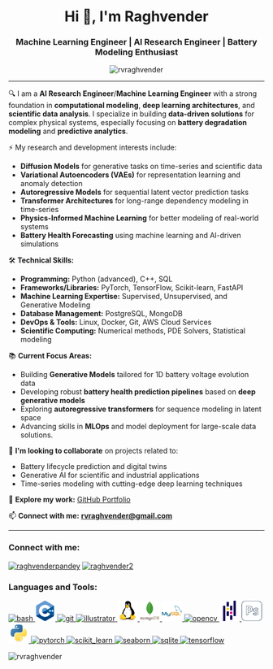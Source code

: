 <h1 align="center">Hi 👋, I'm Raghvender</h1>
<h3 align="center">Machine Learning Engineer | AI Research Engineer | Battery Modeling Enthusiast</h3>

<p align="center">
  <img src="https://komarev.com/ghpvc/?username=rvraghvender&label=Profile%20views&color=0e75b6&style=flat" alt="rvraghvender" />
</p>

---

🔍 I am a **AI Research Engineer**/**Machine Learning Engineer** with a strong foundation in **computational modeling**, **deep learning architectures**, and **scientific data analysis**. I specialize in building **data-driven solutions** for complex physical systems, especially focusing on **battery degradation modeling** and **predictive analytics**.

⚡ My research and development interests include:
- **Diffusion Models** for generative tasks on time-series and scientific data
- **Variational Autoencoders (VAEs)** for representation learning and anomaly detection
- **Autoregressive Models** for sequential latent vector prediction tasks
- **Transformer Architectures** for long-range dependency modeling in time-series
- **Physics-Informed Machine Learning** for better modeling of real-world systems
- **Battery Health Forecasting** using machine learning and AI-driven simulations

🛠️ **Technical Skills:**
- **Programming:** Python (advanced), C++, SQL
- **Frameworks/Libraries:** PyTorch, TensorFlow, Scikit-learn, FastAPI
- **Machine Learning Expertise:** Supervised, Unsupervised, and Generative Modeling
- **Database Management:** PostgreSQL, MongoDB
- **DevOps & Tools:** Linux, Docker, Git, AWS Cloud Services
- **Scientific Computing:** Numerical methods, PDE Solvers, Statistical modeling

📚 **Current Focus Areas:**
- Building **Generative Models** tailored for 1D battery voltage evolution data
- Developing robust **battery health prediction pipelines** based on **deep generative models**
- Exploring **autoregressive transformers** for sequence modeling in latent space 
- Advancing skills in **MLOps** and model deployment for large-scale data solutions.

🤝 **I'm looking to collaborate** on projects related to:
- Battery lifecycle prediction and digital twins
- Generative AI for scientific and industrial applications
- Time-series modeling with cutting-edge deep learning techniques

📂 **Explore my work:** [GitHub Portfolio](https://github.com/rvraghvender)

📫 **Connect with me:** **rvraghvender@gmail.com**

---

<h3 align="left">Connect with me:</h3>
<p align="left">
<a href="https://linkedin.com/in/raghvenderpandey" target="blank"><img align="center" src="https://raw.githubusercontent.com/rahuldkjain/github-profile-readme-generator/master/src/images/icons/Social/linked-in-alt.svg" alt="raghvenderpandey" height="30" width="40" /></a>
<a href="https://fb.com/raghvender2" target="blank"><img align="center" src="https://raw.githubusercontent.com/rahuldkjain/github-profile-readme-generator/master/src/images/icons/Social/facebook.svg" alt="raghvender2" height="30" width="40" /></a>
</p>

<h3 align="left">Languages and Tools:</h3>
<p align="left"> <a href="https://www.gnu.org/software/bash/" target="_blank" rel="noreferrer"> <img src="https://www.vectorlogo.zone/logos/gnu_bash/gnu_bash-icon.svg" alt="bash" width="40" height="40"/> </a> <a href="https://www.w3schools.com/cpp/" target="_blank" rel="noreferrer"> <img src="https://raw.githubusercontent.com/devicons/devicon/master/icons/cplusplus/cplusplus-original.svg" alt="cplusplus" width="40" height="40"/> </a> <a href="https://git-scm.com/" target="_blank" rel="noreferrer"> <img src="https://www.vectorlogo.zone/logos/git-scm/git-scm-icon.svg" alt="git" width="40" height="40"/> </a> <a href="https://www.adobe.com/in/products/illustrator.html" target="_blank" rel="noreferrer"> <img src="https://www.vectorlogo.zone/logos/adobe_illustrator/adobe_illustrator-icon.svg" alt="illustrator" width="40" height="40"/> </a> <a href="https://www.linux.org/" target="_blank" rel="noreferrer"> <img src="https://raw.githubusercontent.com/devicons/devicon/master/icons/linux/linux-original.svg" alt="linux" width="40" height="40"/> </a> <a href="https://www.mongodb.com/" target="_blank" rel="noreferrer"> <img src="https://raw.githubusercontent.com/devicons/devicon/master/icons/mongodb/mongodb-original-wordmark.svg" alt="mongodb" width="40" height="40"/> </a> <a href="https://www.mysql.com/" target="_blank" rel="noreferrer"> <img src="https://raw.githubusercontent.com/devicons/devicon/master/icons/mysql/mysql-original-wordmark.svg" alt="mysql" width="40" height="40"/> </a> <a href="https://opencv.org/" target="_blank" rel="noreferrer"> <img src="https://www.vectorlogo.zone/logos/opencv/opencv-icon.svg" alt="opencv" width="40" height="40"/> </a> <a href="https://pandas.pydata.org/" target="_blank" rel="noreferrer"> <img src="https://raw.githubusercontent.com/devicons/devicon/2ae2a900d2f041da66e950e4d48052658d850630/icons/pandas/pandas-original.svg" alt="pandas" width="40" height="40"/> </a> <a href="https://www.photoshop.com/en" target="_blank" rel="noreferrer"> <img src="https://raw.githubusercontent.com/devicons/devicon/master/icons/photoshop/photoshop-line.svg" alt="photoshop" width="40" height="40"/> </a> <a href="https://www.python.org" target="_blank" rel="noreferrer"> <img src="https://raw.githubusercontent.com/devicons/devicon/master/icons/python/python-original.svg" alt="python" width="40" height="40"/> </a> <a href="https://pytorch.org/" target="_blank" rel="noreferrer"> <img src="https://www.vectorlogo.zone/logos/pytorch/pytorch-icon.svg" alt="pytorch" width="40" height="40"/> </a> <a href="https://scikit-learn.org/" target="_blank" rel="noreferrer"> <img src="https://upload.wikimedia.org/wikipedia/commons/0/05/Scikit_learn_logo_small.svg" alt="scikit_learn" width="40" height="40"/> </a> <a href="https://seaborn.pydata.org/" target="_blank" rel="noreferrer"> <img src="https://seaborn.pydata.org/_images/logo-mark-lightbg.svg" alt="seaborn" width="40" height="40"/> </a> <a href="https://www.sqlite.org/" target="_blank" rel="noreferrer"> <img src="https://www.vectorlogo.zone/logos/sqlite/sqlite-icon.svg" alt="sqlite" width="40" height="40"/> </a> <a href="https://www.tensorflow.org" target="_blank" rel="noreferrer"> <img src="https://www.vectorlogo.zone/logos/tensorflow/tensorflow-icon.svg" alt="tensorflow" width="40" height="40"/> </a> </p>

<p><img align="center" src="https://github-readme-stats.vercel.app/api/top-langs?username=rvraghvender&show_icons=true&locale=en&layout=compact" alt="rvraghvender" /></p>
